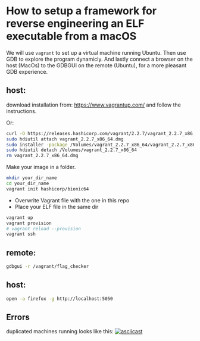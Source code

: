 # How to setup a framework for reverse engineering an ELF executable from a macOS
We will use `vagrant` to set up a virtual machine running Ubuntu. Then use GDB to explore the program dynamicly.
And lastly connect a browser on the host (MacOs) to the GDBGUI on the remote (Ubuntu), for a more pleasant GDB experience.

## host:

download installation from: https://www.vagrantup.com/ and follow the instructions.

Or:

``` bash
curl -O https://releases.hashicorp.com/vagrant/2.2.7/vagrant_2.2.7_x86_64.dmg
sudo hdiutil attach vagrant_2.2.7_x86_64.dmg
sudo installer -package /Volumes/vagrant_2.2.7_x86_64/vagrant_2.2.7_x86_64.pkg -target /
sudo hdiutil detach /Volumes/vagrant_2.2.7_x86_64
rm vagrant_2.2.7_x86_64.dmg
```

Make your image in a folder.

``` bash
mkdir your_dir_name
cd your_dir_name
vagrant init hashicorp/bionic64
```

- Overwrite Vagrant file with the one in this repo
- Place your ELF file in the same dir

``` bash
vagrant up
vagrant provision
# vagrant reload --provision
vagrant ssh
```

## remote:

``` bash
gdbgui -r /vagrant/flag_checker
```

## host:

``` bash
open -a firefox -g http://localhost:5050
```


## Errors
duplicated machines running looks like this:
[![asciicast](https://asciinema.org/a/V2jsxKvA3B2hGXPIXC7AfEvZF.svg)](https://asciinema.org/a/V2jsxKvA3B2hGXPIXC7AfEvZF)
